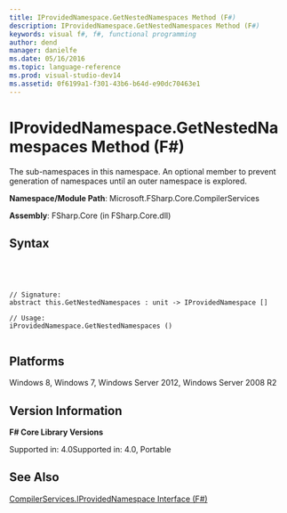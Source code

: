 ```yaml
---
title: IProvidedNamespace.GetNestedNamespaces Method (F#)
description: IProvidedNamespace.GetNestedNamespaces Method (F#)
keywords: visual f#, f#, functional programming
author: dend
manager: danielfe
ms.date: 05/16/2016
ms.topic: language-reference
ms.prod: visual-studio-dev14
ms.assetid: 0f6199a1-f301-43b6-b64d-e90dc70463e1 
---
```


# IProvidedNamespace.GetNestedNamespaces Method (F#)

The sub-namespaces in this namespace. An optional member to prevent generation of namespaces until an outer namespace is explored.

**Namespace/Module Path**: Microsoft.FSharp.Core.CompilerServices

**Assembly**: FSharp.Core (in FSharp.Core.dll)


## Syntax



```




// Signature:
abstract this.GetNestedNamespaces : unit -> IProvidedNamespace []

// Usage:
iProvidedNamespace.GetNestedNamespaces ()


```





## Platforms
Windows 8, Windows 7, Windows Server 2012, Windows Server 2008 R2


## Version Information
**F# Core Library Versions**

Supported in: 4.0Supported in: 4.0, Portable




## See Also
[CompilerServices.IProvidedNamespace Interface &#40;F&#35;&#41;](CompilerServices.IProvidedNamespace-Interface-%5BFSharp%5D.md)

